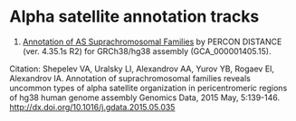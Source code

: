 # Alpha satellite annotation tracks

1. [Annotation of AS Suprachromosomal Families](https://genome.ucsc.edu/cgi-bin/hgTracks?db=hg38&hgt.customText=https://raw.github.com/enigene/AS-tracks/master/GRCh38-GCA_000001405.15/human-GRC-hg38-M1SFsv2.2.bed.gz) by PERCON DISTANCE (ver. 4.35.1s R2) for GRCh38/hg38 assembly (GCA_000001405.15).

Citation:
Shepelev VA, Uralsky LI, Alexandrov AA, Yurov YB, Rogaev EI, Alexandrov IA.
Annotation of suprachromosomal families reveals uncommon types of alpha satellite organization in pericentromeric regions of hg38 human genome assembly
Genomics Data, 2015 May, 5:139-146.
http://dx.doi.org/10.1016/j.gdata.2015.05.035
